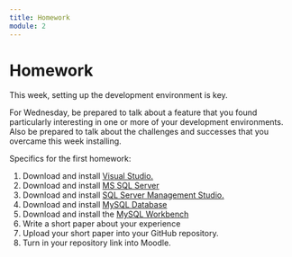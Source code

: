 ```yaml
---
title: Homework
module: 2
---
```


# Homework

This week, setting up the development environment is key.

For Wednesday, be prepared to talk about a feature that you found particularly interesting in one or more of your development environments. Also be prepared to talk about the challenges and successes that you overcame this week installing.

Specifics for the first homework: 

1. Download and install <a href="https://visualstudio.microsoft.com/thank-you-downloading-visual-studio/?sku=Community&rel=16" target="_new">Visual Studio.</a>
2. Download and install <a href="https://go.microsoft.com/fwlink/?linkid=866662" target="_new">MS SQL Server</a> 
3. Download and install <a href="https://aka.ms/ssmsfullsetup" target="_new">SQL Server Management Studio.</a>
4. Download and install <a href="https://dev.mysql.com/downloads/" target="_new">MySQL Database</a>
5. Download and install the <a href="https://dev.mysql.com/downloads/" target="_new">MySQL Workbench</a> 
5. Write a short paper about your experience
6. Upload your short paper into your GitHub repository.
7. Turn in your repository link into Moodle. 
